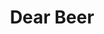 ---
pid: ls46
title: Dear Beer
location_transcription: in front of Whole Foods
coordinates: "[-75.176334, 39.9629505]"
zipcode: '19130'
gen_neighborhood: North Philadelphia
neighborhood: Art Museum,Francisville
outside_phl: 
age: '23'
age_range: 20-29
instagram: 
image_file_name: ls_46.jpg
proposal_transcription: For all your needs.
topic: Food,Unknown,Uplifting
topic_summary: 0, 0, 0
type: Sculpture Statue,Other No Form,Image
keywords_other: beer
credit: Kusal
image_labels: 
twitter: 
facebook: 
permalink: "/monuments/ls46/"
layout: item-page
---